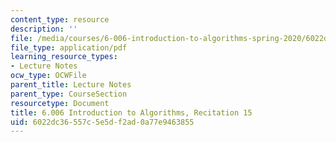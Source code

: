 ```yaml
---
content_type: resource
description: ''
file: /media/courses/6-006-introduction-to-algorithms-spring-2020/6022dc36557c5e5df2ad0a77e9463855_MIT6_006S20_r15.pdf
file_type: application/pdf
learning_resource_types:
- Lecture Notes
ocw_type: OCWFile
parent_title: Lecture Notes
parent_type: CourseSection
resourcetype: Document
title: 6.006 Introduction to Algorithms, Recitation 15
uid: 6022dc36-557c-5e5d-f2ad-0a77e9463855
---
```

